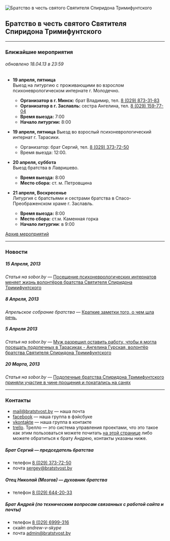 ![Братство в честь святого Святителя Спиридона Тримифунтского](logo.gif)

## Братство в честь святого Святителя Спиридона Тримифунтского

---

### Ближайшие мероприятия
###### обновлено 18.04.13 в 23:59

- **19 апреля, пятница**   
Выезд на литургию с проживающими во взрослом психоневрологическом интернате г. Молодечно. 
    * **Организатор в г. Минск:** брат Владимир, тел. [8 (029) 873-31-83](phone:00375298733183)
    * **Организатор в г. Заславль:** сестра Ангелина, тел. [8 (029) 159-77-04](phone:00375291597704)
    * **Время выезда:** 7:00
    * **Начало литургии:** 8:00

- **19 апреля, пятница** 
Выезд во взрослый психоневрологический интернат г. Тарасики. 
    * Организатор: брат Сергий, тел. [8 (029) 373-72-50](phone:00375293737250)
    * Время выезда: 12:00. 
    
- **20 апреля, суббота**  
Выезд братства в Лавришево.
	* **Время выезда:** 8:00
	* **Место сбора:** ст. м. Петровщина

- **21 апреля, Воскресенье**  
Литургия с братстьями и сестрами братства в Спасо-Преображенском храме г. Заславль.
    * **Время выезда:** 8:00
    * **Место сбора:** ст.м. Каменная горка
    * **Начало литургии**: в 9:00

[Архив мероприятий](archive.html)

---

### Новости

##### *15 Апреля, 2013*
*Статья на sobor.by* — [Посещение психоневрологических интернатов меняет жизнь волонтёров братства Святителя Спиридона Тримифунтского](http://sobor.by/page/Poseshchenie_psihonevrologicheskih_internatov_menyaet_gizn_volontyorov_bratstva_Svyatitelya_Spiridona_Trimifuntskogo)

##### *8 Апреля, 2013*
*Апрельское собрание братства* — [Краткие заметки того, о чем шла речь.](notes080413.html)

##### *5 Апреля 2013*
*Статья на sobor.by* — [Муж разрешил оставить работу, чтобы я могла посещать подопечных в Тарасиках - Ангелина Гурская, волонтёр братства Святителя Спиридона Тримифунтского](http://sobor.by/page/Mug_razreshil_ostavit_rabotu_chtobi_ya_mogla_poseshchat_podopechnih_v_Tarasikah___Angelina_Gurskaya_volontyor_bratstva_Svyatitelya_Spiridona_Trimifuntskogo)

##### *20 Марта, 2013*
*Статья на sobor.by* — [Подопечные братства Спиридона Тримифунтского приняли участие в чине прощения и покатались на санях](http://www.sobor.by/page/Podopechnie_bratstva_Spiridona_Trimifuntskogo_prinyali_uchastie_v_chine_proshcheniya_i_pokatalis_na_sanyah)

---

### Контакты

* [mail@bratstvost.by](mailto:mail@bratstvost.by) — наша почта
* [facebook](https://www.facebook.com/groups/bratstvost/) — наша группа в фэйсбуке
* [vkontakte](http://vk.com/bratstvost) — наша группа в контакте
* [trello](https://trello.com/bratstvost). Трелло — это система управления проектами, что это такое как этим пользоваться можете почитать [на этой странице](trello.html) либо можете обратиться к брату Андрею, контакты указаны ниже.

##### Брат Сергий — председатель братства

* телефон [8 (029) 373-72-50](phone:00375293737250)
* почта [sergey@bratstvost.by](mailto:admin@bratstvost.by)

##### Отец Николай (Мозгов) — духовник братства

* телефон [8 (029) 644-20-33](phone:00375296442033)

##### Брат Андрей (по техническим вопросам связанных с работой сайта и почты)

* телефон [8 (029) 6999-316](phone:00375296999316)
* скайп *andrew-v-skype*
* почта [admin@bratstvost.by](mailto:admin@bratstvost.by)

<!-- Yandex.Metrika counter -->
<script type="text/javascript">
(function (d, w, c) {
    (w[c] = w[c] || []).push(function() {
        try {
            w.yaCounter20900932 = new Ya.Metrika({id:20900932,
                    clickmap:true,
                    accurateTrackBounce:true});
        } catch(e) { }
    });

    var n = d.getElementsByTagName("script")[0],
        s = d.createElement("script"),
        f = function () { n.parentNode.insertBefore(s, n); };
    s.type = "text/javascript";
    s.async = true;
    s.src = (d.location.protocol == "https:" ? "https:" : "http:") + "//mc.yandex.ru/metrika/watch.js";

    if (w.opera == "[object Opera]") {
        d.addEventListener("DOMContentLoaded", f, false);
    } else { f(); }
})(document, window, "yandex_metrika_callbacks");
</script>
<noscript><div><img src="//mc.yandex.ru/watch/20900932" style="position:absolute; left:-9999px;" alt="" /></div></noscript>
<!-- /Yandex.Metrika counter -->
<script type="text/javascript">

  var _gaq = _gaq || [];
  _gaq.push(['_setAccount', 'UA-40173714-1']);
  _gaq.push(['_trackPageview']);

  (function() {
    var ga = document.createElement('script'); ga.type = 'text/javascript'; ga.async = true;
    ga.src = ('https:' == document.location.protocol ? 'https://ssl' : 'http://www') + '.google-analytics.com/ga.js';
    var s = document.getElementsByTagName('script')[0]; s.parentNode.insertBefore(ga, s);
  })();

</script>